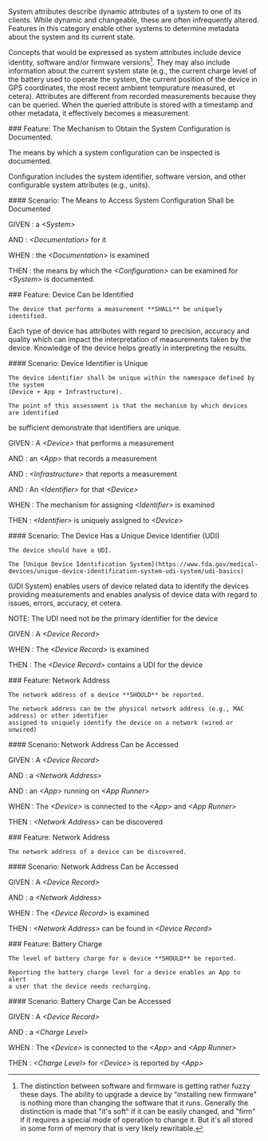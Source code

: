 <!-- system_attributes.md {% comment %}
*****************************************************************************************
*                            WARNING: DO NOT EDIT THIS FILE                             *
*                                                                                       *
* This file is generated by SUSHI. Any edits you make to this file will be overwritten. *
*                                                                                       *
* To change the contents of this file, edit the original source file at:                *
* ig-data\input\pagecontent\18_system_attributes.md                                     *
*****************************************************************************************
{% endcomment %} -->
System attributes describe dynamic attributes of a system to one of its clients. While
dynamic and changeable, these are often infrequently altered.  Features in this category
enable other systems to determine metadata about the system and its current state.

Concepts that would be expressed as system attributes include device identity, software
and/or firmware versions[^1].  They may also include information about the current system
state (e.g., the current charge level of the battery used to operate the system, the
current position of the device in GPS coordinates, the most recent ambient tempurature
measured, et cetera).  Attributes are different from recorded measurements because they
can be queried.  When the queried attribute is stored with a timestamp and other metadata,
it effectively becomes a measurement.

[^1]: The distinction between software and firmware is getting rather fuzzy these days.
The ability to upgrade a device by "installing new firmware" is nothing more than changing
the software that it runs.  Generally the distinction is made that "it's soft" if it
can be easily changed, and "firm" if it requires a special mode of operation to change
it.  But it's all stored in some form of memory that is very likely rewritable.


<span id='the-mechanism-to-obtain-the-system-configuration-is-documented.'/>
### <span class='glyphicon text-success glyphicon-phone'/> <span class='glyphicon text-success glyphicon-dashboard'/> <span class='glyphicon text-success glyphicon-cloud'/> Feature: The Mechanism to Obtain the System Configuration is Documented.

The means by which a system configuration can be inspected is documented.

Configuration includes the system identifier, software version, and other
configurable system attributes (e.g., units).


<span id='the-means-to-access-system-configuration-shall-be-documented'/>
#### <span class='glyphicon text-success glyphicon-phone'/> <span class='glyphicon text-success glyphicon-dashboard'/> Scenario: The Means to Access System Configuration Shall be Documented


GIVEN
: a <i>&lt;System&gt;</i>

   AND
   : <i>&lt;Documentation&gt;</i> for it

WHEN
: the <i>&lt;Documentation&gt;</i> is examined

THEN
: the means by which the <i>&lt;Configuration&gt;</i> can be examined for <i>&lt;System&gt;</i> is documented.


<span id='device-can-be-identified'/>
### <span class='glyphicon text-success glyphicon-phone'/> <span class='glyphicon text-success glyphicon-dashboard'/> <span class='glyphicon text-success glyphicon-cloud'/> Feature: Device Can be Identified

    The device that performs a measurement **SHALL** be uniquely identified.

Each type of device has attributes with regard to precision, accuracy and quality which
can impact the interpretation of measurements taken by the device.  Knowledge of the
device helps greatly in interpreting the results.


<span id='device-identifier-is-unique'/>
#### Scenario: Device Identifier is Unique

    The device identifier shall be unique within the namespace defined by the system
    (Device + App + Infrastructure).

    The point of this assessment is that the mechanism by which devices are identified
be sufficient demonstrate that identifiers are unique.

GIVEN
: A <i>&lt;Device&gt;</i> that performs a measurement

   AND
   : an <i>&lt;App&gt;</i> that records a measurement

   AND
   : <i>&lt;Infrastructure&gt;</i> that reports a measurement

   AND
   : An <i>&lt;Identifier&gt;</i> for that <i>&lt;Device&gt;</i>

WHEN
: The mechanism for assigning <i>&lt;Identifier&gt;</i> is examined

THEN
: <i>&lt;Identifier&gt;</i> is uniquely assigned to <i>&lt;Device&gt;</i>


<span id='the-device-has-a-unique-device-identifier-(udi)'/>
#### <span class='glyphicon text-info glyphicon-phone'/> <span class='glyphicon text-info glyphicon-dashboard'/> <span class='glyphicon text-info glyphicon-cloud'/> Scenario: The Device Has a Unique Device Identifier (UDI)

    The device should have a UDI.

    The [Unique Device Identification System](https://www.fda.gov/medical-devices/unique-device-identification-system-udi-system/udi-basics)
(UDI System) enables users of device related data to identify the devices providing measurements
and enables analysis of device data with regard to issues, errors, accuracy, et cetera.

NOTE: The UDI need not be the primary identifier for the device

GIVEN
: A <i>&lt;Device Record&gt;</i>

WHEN
: The <i>&lt;Device Record&gt;</i> is examined

THEN
: The <i>&lt;Device Record&gt;</i> contains a UDI for the device


<span id='network-address'/>
### <span class='glyphicon text-info glyphicon-phone'/> <span class='glyphicon text-info glyphicon-dashboard'/> Feature: Network Address

    The network address of a device **SHOULD** be reported.

    The network address can be the physical network address (e.g., MAC address) or other identifier
    assigned to uniquely identify the device on a network (wired or unwired)


<span id='network-address-can-be-accessed'/>
#### Scenario: Network Address Can be Accessed


GIVEN
: A <i>&lt;Device Record&gt;</i>

   AND
   : a <i>&lt;Network Address&gt;</i>

   AND
   : an <i>&lt;App&gt;</i> running on <i>&lt;App Runner&gt;</i>

WHEN
: The <i>&lt;Device&gt;</i> is connected to the <i>&lt;App&gt;</i> and <i>&lt;App Runner&gt;</i>

THEN
: <i>&lt;Network Address&gt;</i> can be discovered


<span id='network-address'/>
### <span class='glyphicon text-success glyphicon-phone'/> <span class='glyphicon text-success glyphicon-dashboard'/> <span class='glyphicon text-success glyphicon-cloud'/> Feature: Network Address

    The network address of a device can be discovered.


<span id='network-address-can-be-accessed'/>
#### Scenario: Network Address Can be Accessed


GIVEN
: A <i>&lt;Device Record&gt;</i>

   AND
   : a <i>&lt;Network Address&gt;</i>

WHEN
: The <i>&lt;Device Record&gt;</i> is examined

THEN
: <i>&lt;Network Address&gt;</i> can be found in <i>&lt;Device Record&gt;</i>


<span id='battery-charge'/>
### <span class='glyphicon text-info glyphicon-phone'/> <span class='glyphicon text-info glyphicon-dashboard'/> Feature: Battery Charge

    The level of battery charge for a device **SHOULD** be reported.

    Reporting the battery charge level for a device enables an App to alert
    a user that the device needs recharging.


<span id='battery-charge-can-be-accessed'/>
#### Scenario: Battery Charge Can be Accessed


GIVEN
: A <i>&lt;Device Record&gt;</i>

   AND
   : a <i>&lt;Charge Level&gt;</i>

WHEN
: The <i>&lt;Device&gt;</i> is connected to the <i>&lt;App&gt;</i> and <i>&lt;App Runner&gt;</i>

THEN
: <i>&lt;Charge Level&gt;</i> for <i>&lt;Device&gt;</i> is reported by <i>&lt;App&gt;</i>


